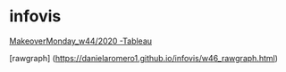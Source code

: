 # infovis
[MakeoverMonday_w44/2020 -Tableau](https://danielaromero1.github.io/infovis/w44_tableau.html)

[rawgraph] (https://danielaromero1.github.io/infovis/w46_rawgraph.html)
